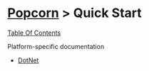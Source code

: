# [Popcorn](../README.md) > Quick Start

[Table Of Contents](TableOfContents.md)

Platform-specific documentation
+ [DotNet](dotnet/DotNetQuickStart.md)